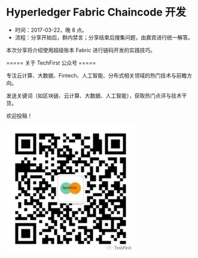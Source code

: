 # Hyperledger Fabric Chaincode 开发

* 时间：2017-03-22，晚 8 点。
* 流程：分享开始后，群内禁言；分享结束后搜集问题，由嘉宾进行统一解答。

本次分享将介绍使用超级账本 Fabric 进行链码开发的实践技巧。

===== 关于 TechFirst 公众号 =====

专注云计算、大数据、Fintech、人工智能、分布式相关领域的热门技术与前瞻方向。

发送关键词（如区块链、云计算、大数据、人工智能），获取热门点评与技术干货。

欢迎投稿！

![wechat](../_images/wechat.png)